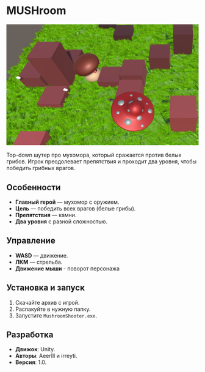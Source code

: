 # MUSHroom

![Game Preview](preview.png)

Top-down шутер про мухомора, который сражается против белых грибов. Игрок преодолевает препятствия и проходит два уровня, чтобы победить грибных врагов.

## Особенности
-  **Главный герой** — мухомор с оружием.
-  **Цель** — победить всех врагов (белые грибы).
-  **Препятствия** —  камни.
-  **Два уровня** с разной сложностью.

## Управление
- **WASD** — движение.
- **ЛКМ** — стрельба.
- **Движение мыши** - поворот персонажа 

## Установка и запуск
1. Скачайте архив с игрой.
2. Распакуйте в нужную папку.
3. Запустите `MushroomShooter.exe`.

## Разработка
- **Движок**: Unity.
- **Авторы**: Aeerlll и irreyti.
- **Версия**: 1.0.
